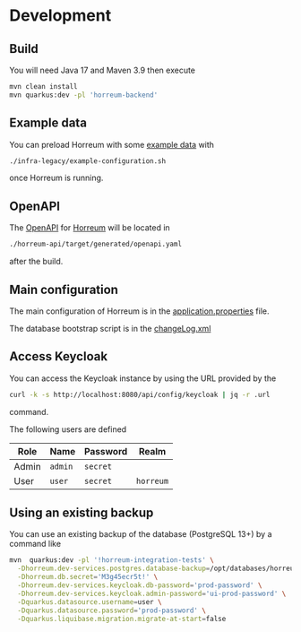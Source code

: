 # Development

## Build

You will need Java 17 and Maven 3.9 then execute

```bash
mvn clean install
mvn quarkus:dev -pl 'horreum-backend'
```

## Example data

You can preload Horreum with some [example data](https://github.com/Hyperfoil/Horreum/blob/master/infra-legacy/example-configuration.sh) with

```bash
./infra-legacy/example-configuration.sh
```

once Horreum is running.

## OpenAPI

The [OpenAPI](https://www.openapis.org/) for [Horreum](https://github.com/Hyperfoil/Horreum/) will be located in

```bash
./horreum-api/target/generated/openapi.yaml
```

after the build.

## Main configuration

The main configuration of Horreum is in the [application.properties](https://github.com/Hyperfoil/Horreum/blob/master/horreum-backend/src/main/resources/application.properties) file.

The database bootstrap script is in the [changeLog.xml](https://github.com/Hyperfoil/Horreum/blob/master/horreum-backend/src/main/resources/db/changeLog.xml)


## Access Keycloak

You can access the Keycloak instance by using the URL provided by the

```bash
curl -k -s http://localhost:8080/api/config/keycloak | jq -r .url
```

command.

The following users are defined

| Role | Name | Password | Realm |
| ---- | ---- | -------- | ----- |
| Admin | `admin` | `secret` | |
| User | `user` | `secret` | `horreum` |

## Using an existing backup

You can use an existing backup of the database (PostgreSQL 13+) by a command like

```bash
mvn  quarkus:dev -pl '!horreum-integration-tests' \
  -Dhorreum.dev-services.postgres.database-backup=/opt/databases/horreum-prod-db/ \
  -Dhorreum.db.secret='M3g45ecr5t!' \
  -Dhorreum.dev-services.keycloak.db-password='prod-password' \
  -Dhorreum.dev-services.keycloak.admin-password='ui-prod-password' \
  -Dquarkus.datasource.username=user \
  -Dquarkus.datasource.password='prod-password' \
  -Dquarkus.liquibase.migration.migrate-at-start=false
```
